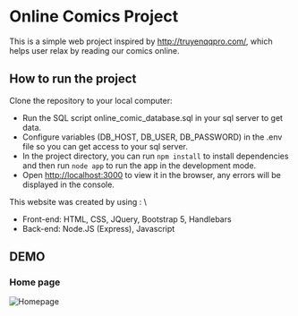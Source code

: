 # Online Comics Project
This is a simple web project inspired by http://truyenqqpro.com/,
which helps user relax by reading our comics online.

## How to run the project
Clone the repository to your local computer:
- Run the SQL script online_comic_database.sql in your sql server to get data.
- Configure variables (DB_HOST, DB_USER, DB_PASSWORD) in the .env file so you can get access to your sql server. 
- In the project directory, you can run `npm install` to install dependencies and then run `node app` to run the app in the development mode.
- Open [http://localhost:3000](http://localhost:3000) to view it in the browser, any errors will be displayed in the console.

This website was created by using : \
- Front-end: HTML, CSS, JQuery, Bootstrap 5, Handlebars
- Back-end: Node.JS (Express), Javascript


## DEMO
### Home page
![Homepage](https://user-images.githubusercontent.com/46386624/164059885-a071c366-635c-44af-a43a-66ac060f3d12.png)
